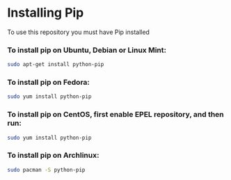 # Installing Pip
To use this repository you must have Pip installed

### To install pip on Ubuntu, Debian or Linux Mint:
```bash
sudo apt-get install python-pip
```

### To install pip on Fedora:
```bash
sudo yum install python-pip
```

### To install pip on CentOS, first enable EPEL repository, and then run:
```bash
sudo yum install python-pip
```

### To install pip on Archlinux:
```bash
sudo pacman -S python-pip
```
